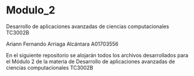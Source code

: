 # Modulo_2

Desarrollo de aplicaciones avanzadas de ciencias computacionales TC3002B

Ariann Fernando Arriaga Alcántara A01703556

En el siguiente repositorio se alojarán todos los archivos desarrollados para el Módulo 2 de la materia de Desarrollo de aplicaciones avanzadas de ciencias computacionales TC3002B

